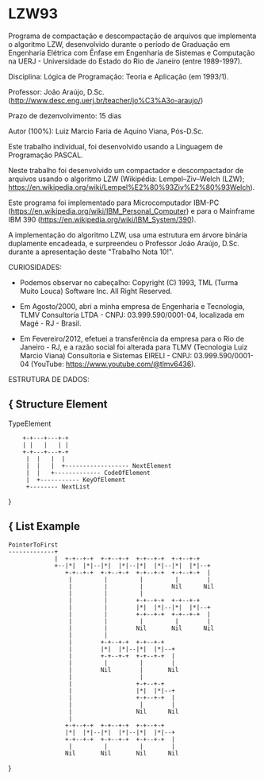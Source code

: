# LZW93
Programa de compactação e descompactação de arquivos que implementa o algoritmo LZW, desenvolvido durante o período de Graduação em Engenharia Elétrica com Ênfase em Engenharia de Sistemas e Computação na UERJ - Universidade do Estado do Rio de Janeiro (entre 1989-1997).

Disciplina: Lógica de Programação: Teoria e Aplicação (em 1993/1). 

Professor: João Araújo, D.Sc. (http://www.desc.eng.uerj.br/teacher/jo%C3%A3o-araujo/)

Prazo de dezenvolvimento: 15 dias

Autor (100%): Luiz Marcio Faria de Aquino Viana, Pós-D.Sc.

Este trabalho individual, foi desenvolvido usando a Linguagem de Programação PASCAL.

Neste trabalho foi desenvolvido um compactador e descompactador de arquivos usando o algoritmo LZW (Wikipédia: Lempel–Ziv–Welch (LZW); https://en.wikipedia.org/wiki/Lempel%E2%80%93Ziv%E2%80%93Welch).

Este programa foi implementado para Microcomputador IBM-PC (https://en.wikipedia.org/wiki/IBM_Personal_Computer) e para o Mainframe IBM 390 (https://en.wikipedia.org/wiki/IBM_System/390).

A implementação do algoritmo LZW, usa uma estrutura em árvore binária duplamente encadeada, e surpreendeu o Professor João Araújo, D.Sc. durante a apresentação deste "Trabalho Nota 10!".

CURIOSIDADES:

- Podemos observar no cabeçalho: Copyright (C) 1993, TML (Turma Muito Louca) Software Inc. All Right Reserved.

- Em Agosto/2000, abri a minha empresa de Engenharia e Tecnologia, TLMV Consultoria LTDA - CNPJ: 03.999.590/0001-04, localizada em Magé - RJ - Brasil.

- Em Fevereiro/2012, efetuei a transferência da empresa para o Rio de Janeiro - RJ, e a razão social foi alterada para TLMV (Tecnologia Luiz Marcio Viana) Consultoria e Sistemas EIRELI - CNPJ: 03.999.590/0001-04 (YouTube: https://www.youtube.com/@tlmv6436).

ESTRUTURA DE DADOS:

{ Structure Element
 -------------------

  TypeElement

        +-+---+---+-+
        | |   |   | |
        +-+---+---+-+
         |  |   |  |
         |  |   |  +------------------ NextElement
         |  |   +------------- CodeOfElement
         |  +----------- KeyOfElement
         +-------- NextList

}

{  List Example
  --------------

    PointerToFirst
    -------------+
                 |  +-+--+-+  +-+--+-+  +-+--+-+  +-+--+-+
                 +--|*|  |*|--|*|  |*|--|*|  |*|--|*|  |*|--+
                    +-+--+-+  +-+--+-+  +-+--+-+  +-+--+-+  |
                     |         |         |         |        |
                     |         |         |        Nil      Nil
                     |         |         |
                     |         |        +-+--+-+  +-+--+-+
                     |         |        |*|  |*|--|*|  |*|--+
                     |         |        +-+--+-+  +-+--+-+  |
                     |         |         |         |        |
                     |         |        Nil       Nil      Nil
                     |         |
                     |        +-+--+-+  +-+--+-+
                     |        |*|  |*|--|*|  |*|--+
                     |        +-+--+-+  +-+--+-+  |
                     |         |         |        |
                     |        Nil        |       Nil
                     |                   |
                     |                  +-+--+-+
                     |                  |*|  |*|--+
                     |                  +-+--+-+  |
                     |                   |        |
                     |                  Nil      Nil
                     |
                    +-+--+-+  +-+--+-+  +-+--+-+
                    |*|  |*|--|*|  |*|--|*|  |*|--+
                    +-+--+-+  +-+--+-+  +-+--+-+  |
                     |         |         |        |
                    Nil       Nil       Nil      Nil
}
